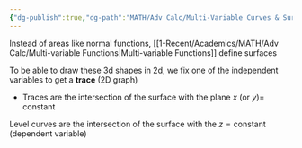 ```yaml
---
{"dg-publish":true,"dg-path":"MATH/Adv Calc/Multi-Variable Curves & Surfaces.md","permalink":"/math/adv-calc/multi-variable-curves-and-surfaces/","created":"2024-10-02T13:00:02.553-04:00","updated":"2025-07-08T11:02:45.906-04:00"}
---
```


Instead of areas like normal functions, [[1-Recent/Academics/MATH/Adv Calc/Multi-variable Functions\|Multi-variable Functions]] define surfaces

To be able to draw these 3d shapes in 2d, we fix one of the independent variables to get a **trace** (2D graph)
- Traces are the intersection of the surface with the plane $x\text{ (or } y)=$ constant

Level curves are the intersection of the surface with the $z=\text{constant}$ (dependent variable)

